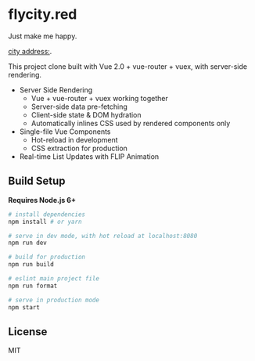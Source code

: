 # flycity.red

Just make me happy.

[city address:](https://www.flycity.red).

This project clone built with Vue 2.0 + vue-router + vuex, with server-side rendering.

- Server Side Rendering
  - Vue + vue-router + vuex working together
  - Server-side data pre-fetching
  - Client-side state & DOM hydration
  - Automatically inlines CSS used by rendered components only
- Single-file Vue Components
  - Hot-reload in development
  - CSS extraction for production
- Real-time List Updates with FLIP Animation

## Build Setup

**Requires Node.js 6+**

``` bash
# install dependencies
npm install # or yarn

# serve in dev mode, with hot reload at localhost:8080
npm run dev

# build for production
npm run build

# eslint main project file
npm run format

# serve in production mode
npm start
```

## License

MIT
